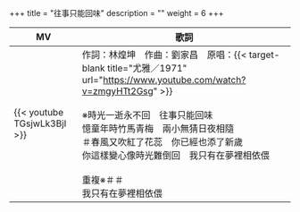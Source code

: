 +++
title = "往事只能回味"
description = ""
weight = 6
+++

MV  | 歌詞  
--------------|-------
{{< youtube TGsjwLk3BjI >}}|作詞：林煌坤　作曲：劉家昌　原唱：{{< target-blank title="尤雅／1971" url="https://www.youtube.com/watch?v=zmgyHTt2Gsg" >}}<br/><br/>※時光一逝永不回　往事只能回味<br/>憶童年時竹馬青梅　兩小無猜日夜相隨<br/>＃春風又吹紅了花蕊　你已經也添了新歲<br/>你這樣變心像時光難倒回　我只有在夢裡相依偎<br/><br/>重複※＃＃<br/>我只有在夢裡相依偎  